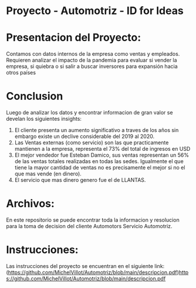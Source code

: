 # Proyecto - Automotriz - ID for Ideas

# Presentacion del Proyecto:
Contamos con datos internos de la empresa como ventas y empleados. Requieren analizar el impacto de la pandemia para evaluar si vender la empresa, si quiebra o si salir a buscar inversores para expansión hacia otros países

# Conclusion
Luego de analizar los datos y encontrar informacion de gran valor se develan los siguientes insights:
1. El cliente presenta un aumento significativo a traves de los años sin embargo existe un declive considerable del 2019 al 2020.
2. Las Ventas externas (como servicio) son las que practicamente mantienen a la empresa, representa el 73% del total de ingresos en USD
3. El mejor vendedor fue Esteban Damico, sus ventas representan un 56% de las ventas totales realizadas en todas las sedes. Igualmente el que tiene la mayor cantidad de ventas no es precisamente el mejor si no el que mas vende (en dinero).
4. El servicio que mas dinero genero fue el de LLANTAS.
   
# Archivos:
En este repositorio se puede encontrar toda la informacion y resolucion para la toma de decision del cliente Automotors Servicio Automotriz.

# Instrucciones:
Las instrucciones del proyecto se encuentran en el siguiente link: (https://github.com/MichelVillot/Automotriz/blob/main/descripcion.pdf)https://github.com/MichelVillot/Automotriz/blob/main/descripcion.pdf


